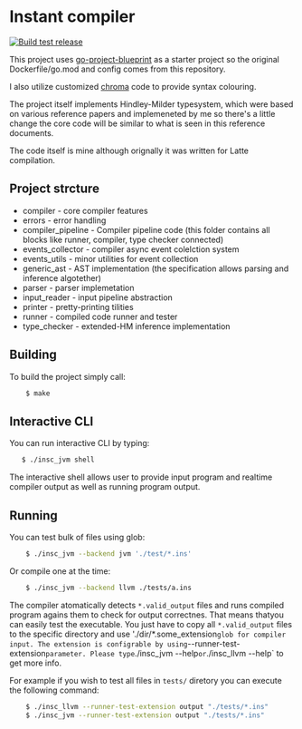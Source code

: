 # Instant compiler

[![Build test release](https://github.com/styczynski/instant-compiler-go/actions/workflows/release.yml/badge.svg)](https://github.com/styczynski/instant-compiler-go/actions/workflows/release.yml)

This project uses [go-project-blueprint](https://github.com/MartinHeinz/go-project-blueprint) as a starter project so
the original Dockerfile/go.mod and config comes from this repository.

I also utilize customized [chroma](https://github.com/alecthomas/chroma) code to provide syntax colouring.

The project itself implements Hindley-Milder typesystem, which were based on various reference papers and implemeneted by me so there's a little change the core code will be similar to what is seen in this reference documents.

The code itself is mine although orignally it was written for Latte compilation.

## Project strcture

- compiler - core compiler features
- errors - error handling
- compiler_pipeline - Compiler pipeline code (this folder contains all blocks like runner, compiler, type checker connected)
- events_collector - compiler async event colelction system
- events_utils - minor utilities for event collection
- generic_ast - AST implementation (the specification allows parsing and inference algotether)
- parser - parser implemetation
- input_reader - input pipeline abstraction
- printer - pretty-printing tilities
- runner - compiled code runner and tester
- type_checker - extended-HM inference implementation

## Building

To build the project simply call:

```bash
    $ make
```

## Interactive CLI

You can run interactive CLI by typing:
```bash
   $ ./insc_jvm shell
```

The interactive shell allows user to provide input program and realtime compiler output as well as running program output.

## Running

You can test bulk of files using glob:

```bash
    $ ./insc_jvm --backend jvm './test/*.ins'
```

Or compile one at the time:

```bash
    $ ./insc_jvm --backend llvm ./tests/a.ins
```

The compiler atomatically detects `*.valid_output` files and runs compiled program agains them to check for output correctnes.
That means thatyou can easily test the executable. You just have to copy all `*.valid_output` files to the specific directory and use './dir/\*.some_extension` glob for compiler input.
The extension is configrable by using `--runner-test-extension` parameter. Please type `./insc_jvm --help` or `./insc_llvm --help` to get more info.

For example if you wish to test all files in `tests/` diretory you can execute the following command:
```bash
    $ ./insc_llvm --runner-test-extension output "./tests/*.ins"
    $ ./insc_jvm --runner-test-extension output "./tests/*.ins"
```
